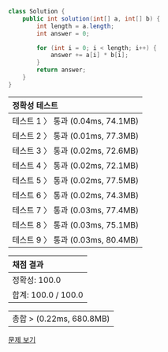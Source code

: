 ```java
class Solution {
    public int solution(int[] a, int[] b) {
        int length = a.length;
        int answer = 0;

        for (int i = 0; i < length; i++) {
            answer += a[i] * b[i];
        }
        return answer;
    }
}
```
 | 정확성 테스트 |
 |  :-  |
 | 테스트 1 〉 통과 (0.04ms, 74.1MB) |
 | 테스트 2 〉 통과 (0.01ms, 77.3MB) |
 | 테스트 3 〉 통과 (0.02ms, 72.6MB) |
 | 테스트 4 〉 통과 (0.02ms, 72.1MB) |
 | 테스트 5 〉 통과 (0.02ms, 77.5MB) |
 | 테스트 6 〉 통과 (0.02ms, 74.3MB) |
 | 테스트 7 〉 통과 (0.03ms, 77.4MB) |
 | 테스트 8 〉 통과 (0.03ms, 75.1MB) |
 | 테스트 9 〉 통과 (0.03ms, 80.4MB) |

 | 채점 결과 |
 | :- |
 | 정확성: 100.0 |
 | 합계: 100.0 / 100.0 |

 ||
 | :- |
 | 총합 > (0.22ms, 680.8MB) |

[문제 보기](https://programmers.co.kr/learn/courses/30/lessons/70128?language=java)